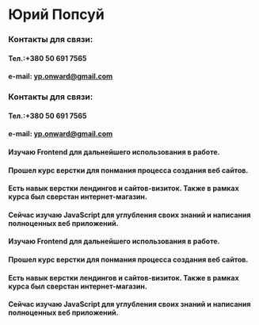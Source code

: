 # Юрий Попсуй

### Контакты для связи: 
#### Тел.:+380 50 691 7565
#### e-mail: yp.onward@gmail.com

### Контакты для связи: 
#### Тел.:+380 50 691 7565
#### e-mail: yp.onward@gmail.com

#### Изучаю Frontend для дальнейшего использования в работе.
#### Прошел курс верстки для понмания процесса создания веб сайтов.
#### Есть навык верстки лендингов и сайтов-визиток. Также в рамках курса был сверстан интернет-магазин.
#### Сейчас изучаю JavaScript для углубления своих знаний и написания полноценных веб приложений.
#### Изучаю Frontend для дальнейшего использования в работе.
#### Прошел курс верстки для понмания процесса создания веб сайтов.
#### Есть навык верстки лендингов и сайтов-визиток. Также в рамках курса был сверстан интернет-магазин.
#### Сейчас изучаю JavaScript для углубления своих знаний и написания полноценных веб приложений.
